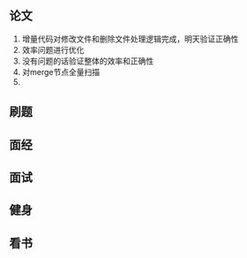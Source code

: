 ## 论文
1. 增量代码对修改文件和删除文件处理逻辑完成，明天验证正确性
2. 效率问题进行优化
3. 没有问题的话验证整体的效率和正确性
4. 对merge节点全量扫描
5. 

## 刷题


## 面经

## 面试


## 健身


## 看书



